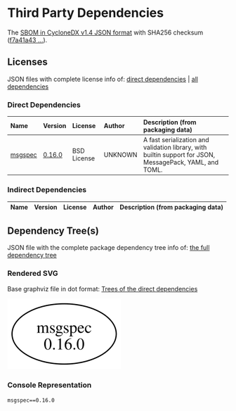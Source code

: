 # Third Party Dependencies

<!--[[[fill sbom_sha256()]]]-->
The [SBOM in CycloneDX v1.4 JSON format](https://git.sr.ht/~sthagen/synkronoida/blob/default/sbom/cdx.json) with SHA256 checksum ([f7a41a43 ...](https://git.sr.ht/~sthagen/synkronoida/blob/default/sbom/cdx.json.sha256 "sha256:f7a41a4360ecf425a8135181b455f4179eeeaec6231de38edf63f2b4e000640b")).
<!--[[[end]]] (checksum: d6edf6988e38f36031267febe6d9b5b5)-->
## Licenses 

JSON files with complete license info of: [direct dependencies](direct-dependency-licenses.json) | [all dependencies](all-dependency-licenses.json)

### Direct Dependencies

<!--[[[fill direct_dependencies_table()]]]-->
| Name                                        | Version                                            | License     | Author  | Description (from packaging data)                                                                        |
|:--------------------------------------------|:---------------------------------------------------|:------------|:--------|:---------------------------------------------------------------------------------------------------------|
| [msgspec](https://jcristharif.com/msgspec/) | [0.16.0](https://pypi.org/project/msgspec/0.16.0/) | BSD License | UNKNOWN | A fast serialization and validation library, with builtin support for JSON, MessagePack, YAML, and TOML. |
<!--[[[end]]] (checksum: 5c1cd2f0d95c6f6c21a218cb4eac68f2)-->

### Indirect Dependencies

<!--[[[fill indirect_dependencies_table()]]]-->
| Name | Version | License | Author | Description (from packaging data) |
|:-----|:--------|:--------|:-------|:----------------------------------|
<!--[[[end]]] (checksum: 8a87b89207db0be2864af66f9266660c)-->

## Dependency Tree(s)

JSON file with the complete package dependency tree info of: [the full dependency tree](package-dependency-tree.json)

### Rendered SVG

Base graphviz file in dot format: [Trees of the direct dependencies](package-dependency-tree.dot.txt)

<img src="./package-dependency-tree.svg" alt="Trees of the direct dependencies" title="Trees of the direct dependencies"/>

### Console Representation

<!--[[[fill dependency_tree_console_text()]]]-->
````console
msgspec==0.16.0
````
<!--[[[end]]] (checksum: 65c530d389ea3bf9a288fd12fdb4b161)-->
